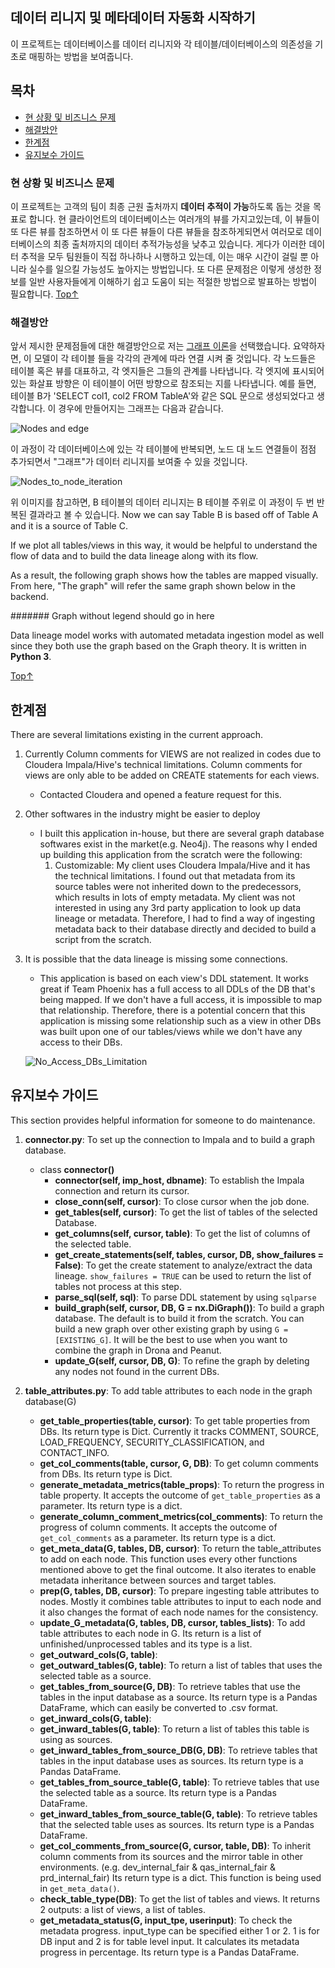 ## 데이터 리니지 및 메타데이터 자동화 시작하기

이 프로젝트는 데이터베이스를 데이터 리니지와 각 테이블/데이터베이스의 의존성을 기초로 매핑하는 방법을 보여줍니다.

## 목차<a name="top"></a>
* [현 상황 및 비즈니스 문제](#Situation_and_Complications)
* [해결방안](#Solution)
* [한계점](#limitations)
* [유지보수 가이드](#maintenance)

### 현 상황 및 비즈니스 문제<a name="Situation_and_Complications"></a>

이 프로젝트는 고객의 팀이 최종 근원 출처까지 **데이터 추적이 가능**하도록 돕는 것을 목표로 합니다.
현 클라이언트의 데이터베이스는 여러개의 뷰를 가지고있는데, 이 뷰들이 또 다른 뷰를 참조하면서 이 또 다른 뷰들이 다른 뷰들을 참조하게되면서 여러모로 데이터베이스의 최종 출처까지의 데이터 추적가능성을 낮추고 있습니다.
게다가 이러한 데이터 추적을 모두 팀원들이 직접 하나하나 시행하고 있는데, 이는 매우 시간이 걸릴 뿐 아니라 실수를 일으킬 가능성도 높아지는 방법입니다.
또 다른 문제점은 이렇게 생성한 정보를 일반 사용자들에게 이해하기 쉽고 도움이 되는 적절한 방법으로 발표하는 방법이 필요합니다.
[Top↑](#top) 

### 해결방안<a name="Solution"></a>
앞서 제시한 문제점들에 대한 해결방안으로 저는 [그래프 이론](https://en.wikipedia.org/wiki/Graph_theory#Computer_science)을 선택했습니다.
요약하자면, 이 모델이 각 테이블 들을 각각의 관계에 따라 연결 시켜 줄 것입니다.
각 노드들은 테이블 혹은 뷰를 대표하고, 각 엣지들은 그들의 관계를 나타냅니다.
각 엣지에 표시되어있는 화살표 방향은 이 테이블이 어떤 방향으로 참조되는 지를 나타냅니다.
예를 들면, 테이블 B가 'SELECT col1, col2 FROM TableA'와 같은 SQL 문으로 생성되었다고 생각합니다. 이 경우에 만들어지는 그래프는 다음과 같습니다.

![Nodes and edge](https://github.com/yuniejunie/yuniejunie.github.io/tree/master/assets/nodes_edge.png)

이 과정이 각 데이터베이스에 있는 각 테이블에 반복되면, 노드 대 노드 연결들이 점점 추가되면서 "그래프"가 데이터 리니지를 보여줄 수 있을 것입니다.

![Nodes_to_node_iteration](https://github.com/yuniejunie/yuniejunie.github.io/tree/master/assets/data_lineage_principle.PNG)
 
위 이미지를 참고하면, B 테이블의 데이터 리니지는 B 테이블 주위로 이 과정이 두 번 반복된 결과라고 볼 수 있습니다.
Now we can say Table B is based off of Table A and it is a source of Table C.

If we plot all tables/views in this way, it would be helpful to understand the flow of data and to build the data lineage along with its flow.

As a result, the following graph shows how the tables are mapped visually. From here, "The graph" will refer the same graph shown below in the backend.  

####### Graph without legend should go in here

Data lineage model works with automated metadata ingestion model as well since they both use the graph based on the Graph theory.
It is written in **Python 3**.

[Top↑](#top) 

## 한계점<a name="limitations"></a>

There are several limitations existing in the current approach. 

1. Currently Column comments for VIEWS are not realized in codes due to Cloudera Impala/Hive's technical limitations. 
Column comments for views are only able to be added on CREATE statements for each views. 
    - Contacted Cloudera and opened a feature request for this. 
2. Other softwares in the industry might be easier to deploy
    - I built this application in-house, but there are several graph database softwares exist in the market(e.g. Neo4j). 
      The reasons why I ended up building this application from the scratch were the following:
        1. Customizable: My client uses Cloudera Impala/Hive and it has the technical limitations. 
        I found out that metadata from its source tables were not inherited down to the predecessors, which results in lots of empty metadata. 
        My client was not interested in using any 3rd party application to look up data lineage or metadata. 
        Therefore, I had to find a way of ingesting metadata back to their database directly and decided to build a script from the scratch.
3. It is possible that the data lineage is missing some connections.
    
    - This application is based on each view's DDL statement. 
    It works great if Team Phoenix has a full access to all DDLs of the DB that's being mapped.
    If we don't have a full access, it is impossible to map that relationship. 
    Therefore, there is a potential concern that this application is missing some relationship 
    such as a view in other DBs was built upon one of our tables/views while we don't have any access to their DBs.
    
    ![No_Access_DBs_Limitation](https://github.com/yuniejunie/Cgl_DataLineage/blob/master/readme_reference/no_access_views.PNG)

## 유지보수 가이드<a name="maintenance"></a>
This section provides helpful information for someone to do maintenance. 

1. **connector.py**: To set up the connection to Impala and to build a graph database.
    - class **connector()** 
        - **connector(self, imp_host, dbname)**: To establish the Impala connection and return its cursor.
        - **close_conn(self, cursor)**: To close cursor when the job done. 
        - **get_tables(self, cursor)**: To get the list of tables of the selected Database.
        - **get_columns(self, cursor, table)**: To get the list of columns of the selected table.
        - **get_create_statements(self, tables, cursor, DB, show_failures = False)**: To get the create statement to analyze/extract the data lineage. `show_failures = TRUE` can be used to return the list of tables not process at this step.     
        - **parse_sql(self, sql)**: To parse DDL statement by using `sqlparse`
        - **build_graph(self, cursor, DB, G = nx.DiGraph())**: To build a graph database. The default is to build it from the scratch. 
            You can build a new graph over other existing graph by using `G = [EXISTING_G]`. It will be the best to use when you want to combine the graph in Drona and Peanut.
        - **update_G(self, cursor, DB, G)**: To refine the graph by deleting any nodes not found in the current DBs.  

2. **table_attributes.py**: To add table attributes to each node in the graph database(G)
    - **get_table_properties(table, cursor)**: To get table properties from DBs. Its return type is Dict.
        Currently it tracks COMMENT, SOURCE, LOAD_FREQUENCY, SECURITY_CLASSIFICATION, and CONTACT_INFO.
    - **get_col_comments(table, cursor, G, DB)**: To get column comments from DBs. Its return type is Dict.
    - **generate_metadata_metrics(table_props)**: To return the progress in table property. 
        It accepts the outcome of `get_table_properties` as a parameter. Its return type is a dict.
    - **generate_column_comment_metrics(col_comments)**: To return the progress of column comments.
        It accepts the outcome of `get_col_comments` as a parameter. Its return type is a dict.
    - **get_meta_data(G, tables, DB, cursor)**: To return the table_attributes to add on each node.
        This function uses every other functions mentioned above to get the final outcome. 
        It also iterates to enable metadata inheritance between sources and target tables.
    - **prep(G, tables, DB, cursor)**: To prepare ingesting table attributes to nodes.
        Mostly it combines table attributes to input to each node and it also changes the format of each node names for the consistency.
    - **update_G_metadata(G, tables, DB, cursor, tables_lists)**: To add table attributes to each node in G.
        Its return is a list of unfinished/unprocessed tables and its type is a list.
    - **get_outward_cols(G, table)**:
    - **get_outward_tables(G, table)**: To return a list of tables that uses the selected table as a source.
    - **get_tables_from_source(G, DB)**: To retrieve tables that use the tables in the input database as a source.
        Its return type is a Pandas DataFrame, which can easily be converted to .csv format.
    - **get_inward_cols(G, table)**: 
    - **get_inward_tables(G, table)**: To return a list of tables this table is using as sources.
    - **get_inward_tables_from_source_DB(G, DB)**: To retrieve tables that tables in the input database uses as sources.
        Its return type is a Pandas DataFrame.
    - **get_tables_from_source_table(G, table)**: To retrieve tables that use the selected table as a source.
        Its return type is a Pandas DataFrame.
    - **get_inward_tables_from_source_table(G, table)**: To retrieve tables that the selected table uses as sources.
        Its return type is a Pandas DataFrame.
    - **get_col_comments_from_source(G, cursor, table, DB)**: To inherit column comments from its sources and the mirror table in other environments. (e.g. dev_internal_fair & qas_internal_fair & prd_internal_fair)
        Its return type is a dict. This function is being used in `get_meta_data()`.
    - **check_table_type(DB)**: To get the list of tables and views. It returns 2 outputs: a list of views, a list of tables.
    - **get_metadata_status(G, input_tpe, userinput)**: To check the metadata progress. input_type can be specified either 1 or 2.
        1 is for DB input and 2 is for table level input. It calculates its metadata progress in percentage.
        Its return type is a Pandas DataFrame.
        
